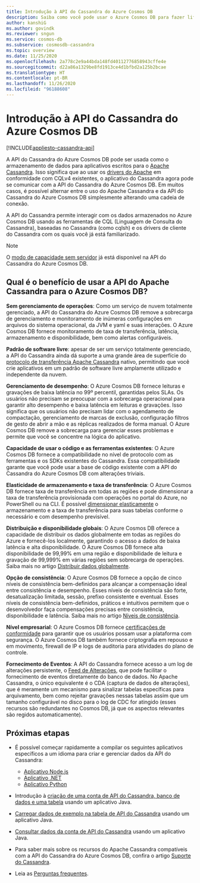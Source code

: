 ```yaml
---
title: Introdução à API do Cassandra do Azure Cosmos DB
description: Saiba como você pode usar o Azure Cosmos DB para fazer lift-and-shift dos aplicativos existentes e criar novos aplicativos usando os drivers do Cassandra e o CQL
author: kanshiG
ms.author: govindk
ms.reviewer: sngun
ms.service: cosmos-db
ms.subservice: cosmosdb-cassandra
ms.topic: overview
ms.date: 11/25/2020
ms.openlocfilehash: 2a778c2e9a44bda148fd40112776858943cffe4e
ms.sourcegitcommit: d22a86a1329be8fd1913ce4d1bfbd2a125b2bcae
ms.translationtype: HT
ms.contentlocale: pt-BR
ms.lasthandoff: 11/26/2020
ms.locfileid: "96188608"
---
```

# <a name="introduction-to-the-azure-cosmos-db-cassandra-api"></a>Introdução à API do Cassandra do Azure Cosmos DB
[!INCLUDE[appliesto-cassandra-api](includes/appliesto-cassandra-api.md)]

A API do Cassandra do Azure Cosmos DB pode ser usada como o armazenamento de dados para aplicativos escritos para o [Apache Cassandra](https://cassandra.apache.org). Isso significa que ao usar os [drivers do Apache](https://cassandra.apache.org/doc/latest/getting_started/drivers.html?highlight=driver) em conformidade com CQLv4 existentes, o aplicativo do Cassandra agora pode se comunicar com a API do Cassandra do Azure Cosmos DB. Em muitos casos, é possível alternar entre o uso do Apache Cassandra e da API do Cassandra do Azure Cosmos DB simplesmente alterando uma cadeia de conexão. 

A API do Cassandra permite interagir com os dados armazenados no Azure Cosmos DB usando as ferramentas de CQL (Linguagem de Consulta do Cassandra), baseadas no Cassandra (como cqlsh) e os drivers de cliente do Cassandra com os quais você já está familiarizado.

> [!NOTE]
> O [modo de capacidade sem servidor](serverless.md) já está disponível na API do Cassandra do Azure Cosmos DB.

## <a name="what-is-the-benefit-of-using-apache-cassandra-api-for-azure-cosmos-db"></a>Qual é o benefício de usar a API do Apache Cassandra para o Azure Cosmos DB?

**Sem gerenciamento de operações**: Como um serviço de nuvem totalmente gerenciado, a API do Cassandra do Azure Cosmos DB remove a sobrecarga de gerenciamento e monitoramento de inúmeras configurações em arquivos do sistema operacional, da JVM e yaml e suas interações. O Azure Cosmos DB fornece monitoramento de taxa de transferência, latência, armazenamento e disponibilidade, bem como alertas configuráveis.

**Padrão de software livre**: apesar de ser um serviço totalmente gerenciado, a API do Cassandra ainda dá suporte a uma grande área de superfície do [protocolo de transferência Apache Cassandra](cassandra-support.md) nativo, permitindo que você crie aplicativos em um padrão de software livre amplamente utilizado e independente da nuvem.

**Gerenciamento de desempenho**: O Azure Cosmos DB fornece leituras e gravações de baixa latência no 99º percentil, garantidas pelos SLAs. Os usuários não precisam se preocupar com a sobrecarga operacional para garantir alto desempenho e baixa latência em leituras e gravações. Isso significa que os usuários não precisam lidar com o agendamento de compactação, gerenciamento de marcas de exclusão, configuração filtros de gesto de abrir a mão e as réplicas realizados de forma manual. O Azure Cosmos DB remove a sobrecarga para gerenciar esses problemas e permite que você se concentre na lógica do aplicativo.

**Capacidade de usar o código e as ferramentas existentes**: O Azure Cosmos DB fornece a compatibilidade no nível de protocolo com as ferramentas e os SDKs existentes do Cassandra. Essa compatibilidade garante que você pode usar a base de código existente com a API do Cassandra do Azure Cosmos DB com alterações triviais.

**Elasticidade de armazenamento e taxa de transferência**: O Azure Cosmos DB fornece taxa de transferência em todas as regiões e pode dimensionar a taxa de transferência provisionada com operações no portal do Azure, no PowerShell ou na CLI. É possível [dimensionar elasticamente](manage-scale-cassandra.md) o armazenamento e a taxa de transferência para suas tabelas conforme o necessário e com desempenho previsível.

**Distribuição e disponibilidade globais**: O Azure Cosmos DB oferece a capacidade de distribuir os dados globalmente em todas as regiões do Azure e fornecê-los localmente, garantindo o acesso a dados de baixa latência e alta disponibilidade. O Azure Cosmos DB fornece alta disponibilidade de 99,99% em uma região e disponibilidade de leitura e gravação de 99,999% em várias regiões sem sobrecarga de operações. Saiba mais no artigo [Distribuir dados globalmente](distribute-data-globally.md). 

**Opção de consistência**: O Azure Cosmos DB fornece a opção de cinco níveis de consistência bem-definidos para alcançar a compensação ideal entre consistência e desempenho. Esses níveis de consistência são forte, desatualização limitada, sessão, prefixo consistente e eventual. Esses níveis de consistência bem-definidos, práticos e intuitivos permitem que o desenvolvedor faça compensações precisas entre consistência, disponibilidade e latência. Saiba mais no artigo [Níveis de consistência](consistency-levels.md). 

**Nível empresarial**: O Azure Cosmos DB fornece [certificações de conformidade](https://www.microsoft.com/trustcenter) para garantir que os usuários possam usar a plataforma com segurança. O Azure Cosmos DB também fornece criptografia em repouso e em movimento, firewall de IP e logs de auditoria para atividades do plano de controle.

**Fornecimento de Eventos**: A API do Cassandra fornece acesso a um log de alterações persistente, o [Feed de Alterações](cassandra-change-feed.md), que pode facilitar o fornecimento de eventos diretamente do banco de dados. No Apache Cassandra, o único equivalente é o CDA (captura de dados de alterações), que é meramente um mecanismo para sinalizar tabelas específicas para arquivamento, bem como rejeitar gravações nessas tabelas assim que um tamanho configurável no disco para o log de CDC for atingido (esses recursos são redundantes no Cosmos DB, já que os aspectos relevantes são regidos automaticamente).

## <a name="next-steps"></a>Próximas etapas

* É possível começar rapidamente a compilar os seguintes aplicativos específicos a um idioma para criar e gerenciar dados da API do Cassandra:
  - [Aplicativo Node.js](create-cassandra-nodejs.md)
  - [Aplicativo .NET](create-cassandra-dotnet.md)
  - [Aplicativo Python](create-cassandra-python.md)

* Introdução à [criação de uma conta de API do Cassandra, banco de dados e uma tabela](create-cassandra-api-account-java.md) usando um aplicativo Java.

* [Carregar dados de exemplo na tabela de API do Cassandra](cassandra-api-load-data.md) usando um aplicativo Java.

* [Consultar dados da conta de API do Cassandra](cassandra-api-query-data.md) usando um aplicativo Java.

* Para saber mais sobre os recursos do Apache Cassandra compatíveis com a API do Cassandra do Azure Cosmos DB, confira o artigo [Suporte do Cassandra](cassandra-support.md).

* Leia as [Perguntas frequentes](cassandra-faq.md).
